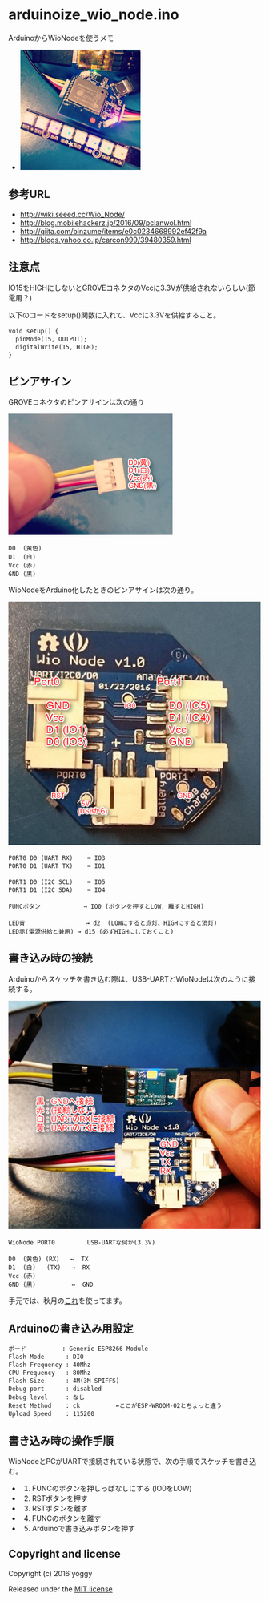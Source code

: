 arduinoize_wio_node.ino
====
ArduinoからWioNodeを使うメモ

* ![img01.jpg](img01.jpg)

参考URL
----
* http://wiki.seeed.cc/Wio_Node/
* http://blog.mobilehackerz.jp/2016/09/pclanwol.html
* http://qiita.com/binzume/items/e0c0234668992ef42f9a
* http://blogs.yahoo.co.jp/carcon999/39480359.html

注意点
---
IO15をHIGHにしないとGROVEコネクタのVccに3.3Vが供給されないらしい(節電用？)

以下のコードをsetup()関数に入れて、Vccに3.3Vを供給すること。

    void setup() {
      pinMode(15, OUTPUT);
      digitalWrite(15, HIGH);
    }

ピンアサイン
----
GROVEコネクタのピンアサインは次の通り

![img02.png](img02.png)

    D0  (黄色)
    D1  (白)
    Vcc (赤)
    GND (黒)

WioNodeをArduino化したときのピンアサインは次の通り。

![img03.png](img03.png)

    PORT0 D0 (UART RX)    → IO3
    PORT0 D1 (UART TX)    → IO1
    
    PORT1 D0 (I2C SCL)    → IO5
    PORT1 D1 (I2C SDA)    → IO4
    
    FUNCボタン            → IO0 (ボタンを押すとLOW, 離すとHIGH)
    
    LED青                 → d2  (LOWにすると点灯、HIGHにすると消灯)
    LED赤(電源供給と兼用) → d15 (必ずHIGHにしておくこと)


書き込み時の接続
----
Arduinoからスケッチを書き込む際は、USB-UARTとWioNodeは次のように接続する。

![img04.png](img04.png)

    WioNode PORT0         USB-UARTな何か(3.3V)
    
    D0  (黄色) (RX)   ←  TX
    D1  (白)   (TX)   →  RX
    Vcc (赤)
    GND (黒)          ⇔  GND

手元では、秋月の[これ](http://akizukidenshi.com/catalog/g/gM-08461/)を使ってます。

Arduinoの書き込み用設定
----

    ボード          : Generic ESP8266 Module
    Flash Mode      : DIO
    Flash Frequency : 40Mhz
    CPU Frequency   : 80Mhz
    Flash Size      : 4M(3M SPIFFS)
    Debug port      : disabled
    Debug level     : なし
    Reset Method    : ck          ←ここがESP-WROOM-02とちょっと違う
    Upload Speed    : 115200

書き込み時の操作手順
----
WioNodeとPCがUARTで接続されている状態で、次の手順でスケッチを書き込む。

- 1. FUNCのボタンを押しっぱなしにする (IO0をLOW)
- 2. RSTボタンを押す
- 3. RSTボタンを離す
- 4. FUNCのボタンを離す
- 5. Arduinoで書き込みボタンを押す

Copyright and license
----

Copyright (c) 2016 yoggy

Released under the [MIT license](LICENSE.txt)
